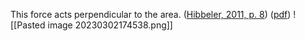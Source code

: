 This force acts perpendicular to the area. ([Hibbeler, 2011, p. 8](zotero://select/library/items/XW832UJH)) ([pdf](zotero://open-pdf/library/items/5Q89FKQF?page=27&annotation=FFJ9U4Z2))
![[Pasted image 20230302174538.png]]